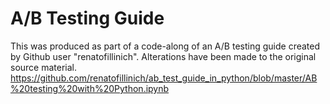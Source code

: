 # A/B Testing Guide

This was produced as part of a code-along of an A/B testing guide created by Github user "renatofillinich". Alterations have been made to the original source material. https://github.com/renatofillinich/ab_test_guide_in_python/blob/master/AB%20testing%20with%20Python.ipynb
